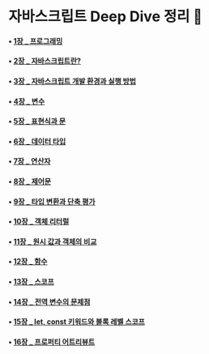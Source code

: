 # 자바스크립트 Deep Dive 정리 📖

#### • [1장 \_ 프로그래밍](https://github.com/jihwanAn/modernJs-DeepDive/tree/main/01_Programming)

#### • [2장 \_ 자바스크립트란?](https://github.com/jihwanAn/modernJs-DeepDive/tree/main/02_Javascript)

#### • [3장 \_ 자바스크립트 개발 환경과 실행 방법](https://github.com/jihwanAn/modernJs-DeepDive/tree/main/03_DevEnvironment)

#### • [4장 \_ 변수](https://github.com/jihwanAn/modernJs-DeepDive/tree/main/04_Variable)

#### • [5장 \_ 표현식과 문](https://github.com/jihwanAn/modernJs-DeepDive/tree/main/05_ExpressionStatement)

#### • [6장 \_ 데이터 타입](https://github.com/jihwanAn/modernJs-DeepDive/tree/main/06_DataType)

#### • [7장 \_ 연산자](https://github.com/jihwanAn/modernJs-DeepDive/tree/main/07_Operator)

#### • [8장 \_ 제어문](https://github.com/jihwanAn/modernJs-DeepDive/tree/main/08_ControlFlowStatements)

#### • [9장 \_ 타입 변환과 단축 평가](https://github.com/jihwanAn/modernJs-DeepDive/tree/main/09_TypeConversion)

#### • [10장 \_ 객체 리터럴](https://github.com/jihwanAn/modernJs-DeepDive/tree/main/10_Object)

#### • [11장 \_ 원시 값과 객체의 비교](https://github.com/jihwanAn/modernJs-DeepDive/tree/main/11_PrimitiveType&Object)

#### • [12장 \_ 함수](https://github.com/jihwanAn/modernJs-DeepDive/tree/main/12_Function)

#### • [13장 \_ 스코프](https://github.com/jihwanAn/modernJs-DeepDive/tree/main/13_Scope)

#### • [14장 \_ 전역 변수의 문제점](https://github.com/jihwanAn/modernJs-DeepDive/tree/main/14_GlobalValue)

#### • [15장 \_ let, const 키워드와 블록 레벨 스코프](https://github.com/jihwanAn/modernJs-DeepDive/tree/main/15_const&let)

#### • [16장 \_ 프로퍼티 어트리뷰트](https://github.com/jihwanAn/modernJs-DeepDive/tree/main/16_PropertyAttribute)
